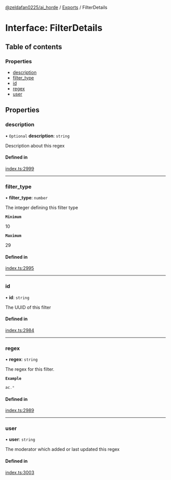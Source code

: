 [@zeldafan0225/ai_horde](../README.md) / [Exports](../modules.md) / FilterDetails

# Interface: FilterDetails

## Table of contents

### Properties

- [description](FilterDetails.md#description)
- [filter\_type](FilterDetails.md#filter_type)
- [id](FilterDetails.md#id)
- [regex](FilterDetails.md#regex)
- [user](FilterDetails.md#user)

## Properties

### description

• `Optional` **description**: `string`

Description about this regex

#### Defined in

[index.ts:2999](https://github.com/ZeldaFan0225/ai_horde/blob/2b1ed8a/index.ts#L2999)

___

### filter\_type

• **filter\_type**: `number`

The integer defining this filter type

**`Minimum`**

10

**`Maximum`**

29

#### Defined in

[index.ts:2995](https://github.com/ZeldaFan0225/ai_horde/blob/2b1ed8a/index.ts#L2995)

___

### id

• **id**: `string`

The UUID of this filter

#### Defined in

[index.ts:2984](https://github.com/ZeldaFan0225/ai_horde/blob/2b1ed8a/index.ts#L2984)

___

### regex

• **regex**: `string`

The regex for this filter.

**`Example`**

```ts
ac.*
```

#### Defined in

[index.ts:2989](https://github.com/ZeldaFan0225/ai_horde/blob/2b1ed8a/index.ts#L2989)

___

### user

• **user**: `string`

The moderator which added or last updated this regex

#### Defined in

[index.ts:3003](https://github.com/ZeldaFan0225/ai_horde/blob/2b1ed8a/index.ts#L3003)
